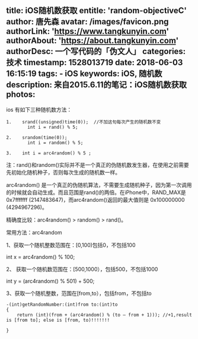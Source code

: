 title: iOS随机数获取
entitle: 'random-objectiveC'
author: 唐先森
avatar: /images/favicon.png
authorLink: 'https://www.tangkunyin.com'
authorAbout: 'https://about.tangkunyin.com'
authorDesc: 一个写代码的「伪文人」
categories: 技术
timestamp: 1528013719
date: 2018-06-03 16:15:19
tags:
    - iOS
keywords: iOS, 随机数
description: 来自2015.6.11的笔记：iOS随机数获取
photos:
---

ios 有如下三种随机数方法：

```
1.    srand((unsigned)time(0));  //不加这句每次产生的随机数不变
        int i = rand() % 5;      

2.    srandom(time(0));
        int i = random() % 5;

3.    int i = arc4random() % 5 ;
```
 

注：rand()和random()实际并不是一个真正的伪随机数发生器，在使用之前需要先初始化随机种子，否则每次生成的随机数一样。

arc4random() 是一个真正的伪随机算法，不需要生成随机种子，因为第一次调用的时候就会自动生成。而且范围是rand()的两倍。在iPhone中，RAND_MAX是0x7fffffff (2147483647)，而arc4random()返回的最大值则是 0x100000000 (4294967296)。

精确度比较：arc4random()  >  random()  >  rand()。

 

常用方法：arc4random

 

1、获取一个随机整数范围在：[0,100)包括0，不包括100

int x = arc4random() % 100;

2、  获取一个随机数范围在：[500,1000），包括500，不包括1000

int y = (arc4random() % 501) + 500;

3、获取一个随机整数，范围在[from,to），包括from，不包括to

```
-(int)getRandomNumber:(int)from to:(int)to
{
    return (int)(from + (arc4random() % (to – from + 1))); //+1,result is [from to]; else is [from, to)!!!!!!!

}

```

